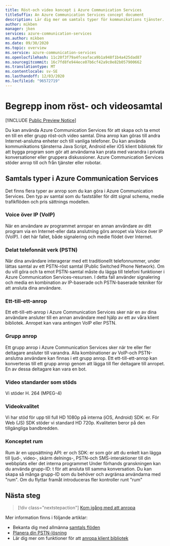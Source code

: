 ```yaml
---
title: Röst-och video koncept i Azure Communication Services
titleSuffix: An Azure Communication Services concept document
description: Lär dig mer om samtals typer för kommunikations tjänster.
author: mikben
manager: jken
services: azure-communication-services
ms.author: mikben
ms.date: 09/30/2020
ms.topic: overview
ms.service: azure-communication-services
ms.openlocfilehash: 11c20f3f79a4fceafaca9b1a948f1b4a425dad87
ms.sourcegitcommit: 16c7fd8fe944ece07b6cf42a9c0e82b057900662
ms.translationtype: MT
ms.contentlocale: sv-SE
ms.lasthandoff: 12/03/2020
ms.locfileid: "96572719"
---
```

# <a name="voice-and-video-concepts"></a>Begrepp inom röst- och videosamtal

[!INCLUDE [Public Preview Notice](../../includes/public-preview-include.md)]

Du kan använda Azure Communication Services för att skapa och ta emot en till en eller grupp röst-och video samtal. Dina anrop kan göras till andra Internet-anslutna enheter och till vanliga telefoner. Du kan använda kommunikations tjänsterna Java Script, Android eller iOS klient bibliotek för att bygga program som gör att användarna kan prata med varandra i privata konversationer eller gruppera diskussioner. Azure Communication Services stöder anrop till och från tjänster eller robotar.

## <a name="call-types-in-azure-communication-services"></a>Samtals typer i Azure Communication Services

Det finns flera typer av anrop som du kan göra i Azure Communication Services. Den typ av samtal som du fastställer för ditt signal schema, medie trafikflöden och pris sättnings modellen.

### <a name="voice-over-ip-voip"></a>Voice över IP (VoIP) 

När en användare av programmet anropar en annan användare av ditt program via en Internet-eller data anslutning görs anropet via Voice över IP (VoIP). I det här fallet, både signalering och medie flödet över Internet.

### <a name="public-switched-telephone-network-pstn"></a>Delat telefonnät verk (PSTN)

När dina användare interagerar med ett traditionellt telefonnummer, under lättas samtal av ett PSTN-röst samtal (Public Switched Phone Network). Om du vill göra och ta emot PSTN-samtal måste du lägga till telefoni funktioner i Azure Communication Services-resursen. I detta fall använder signalering och media en kombination av IP-baserade och PSTN-baserade tekniker för att ansluta dina användare.

### <a name="one-to-one-call"></a>Ett-till-ett-anrop

Ett ett-till-ett-anrop i Azure Communication Services sker när en av dina användare ansluter till en annan användare med hjälp av ett av våra klient bibliotek. Anropet kan vara antingen VoIP eller PSTN.

### <a name="group-call"></a>Grupp anrop

Ett grupp anrop i Azure Communication Services sker när tre eller fler deltagare ansluter till varandra. Alla kombinationer av VoIP-och PSTN-anslutna användare kan finnas i ett grupp anrop. Ett ett-till-ett-anrop kan konverteras till ett grupp anrop genom att lägga till fler deltagare till anropet. En av dessa deltagare kan vara en bot.

### <a name="supported-video-standards"></a>Video standarder som stöds
Vi stöder H. 264 (MPEG-4) 

### <a name="video-quality"></a>Videokvalitet 
Vi har stöd för upp till full HD 1080p på interna (iOS, Android) SDK: er. För Web (JS) SDK stöder vi standard HD 720p. Kvaliteten beror på den tillgängliga bandbredden.  

### <a name="rooms-concept"></a>Konceptet rum
Rum är en uppsättning API: er och SDK: er som gör att du enkelt kan lägga till ljud-, video-, skärm delnings-, PSTN-och SMS-interaktioner till din webbplats eller det interna programmet
Under förhands granskningen kan du använda grupp-ID: t för att ansluta till samma konversation. Du kan skapa så många grupp-ID som du behöver och avgränsa användarna med "rum". Om du flyttar framåt introduceras fler kontroller runt "rum" 

## <a name="next-steps"></a>Nästa steg

> [!div class="nextstepaction"]
> [Kom igång med att anropa](../../quickstarts/voice-video-calling/getting-started-with-calling.md)

Mer information finns i följande artiklar:
- Bekanta dig med allmänna [samtals flöden](../call-flows.md)
- [Planera din PSTN-lösning](../telephony-sms/plan-solution.md)
- Lär dig mer om funktioner för att [anropa klient bibliotek](../voice-video-calling/calling-sdk-features.md)
